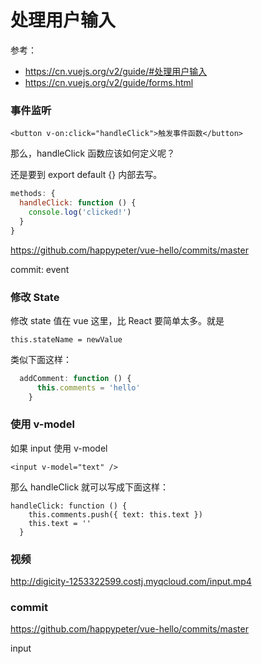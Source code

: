 # 处理用户输入

参考：

- https://cn.vuejs.org/v2/guide/#处理用户输入
- https://cn.vuejs.org/v2/guide/forms.html

### 事件监听
```
<button v-on:click="handleClick">触发事件函数</button>
```
那么，handleClick 函数应该如何定义呢？

还是要到 export default {} 内部去写。
```js
methods: {
  handleClick: function () {
    console.log('clicked!')
  }
}
```
https://github.com/happypeter/vue-hello/commits/master

commit: event

### 修改 State

修改 state 值在 vue 这里，比 React 要简单太多。就是
```
this.stateName = newValue
```
类似下面这样：
```js
  addComment: function () {
      this.comments = 'hello'
    }
```
### 使用 v-model

如果 input 使用 v-model
```
<input v-model="text" />
```
那么 handleClick 就可以写成下面这样：
```
handleClick: function () {
    this.comments.push({ text: this.text })
    this.text = ''
  }
```

### 视频

http://digicity-1253322599.costj.myqcloud.com/input.mp4

### commit

https://github.com/happypeter/vue-hello/commits/master

input
